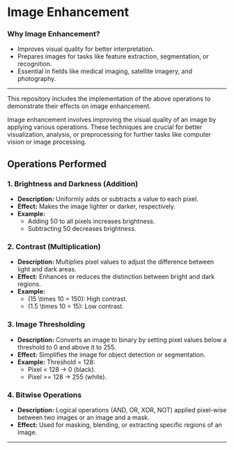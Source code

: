 # Image Enhancement

### Why Image Enhancement?
- Improves visual quality for better interpretation.
- Prepares images for tasks like feature extraction, segmentation, or recognition.
- Essential in fields like medical imaging, satellite imagery, and photography.

---
This repository includes the implementation of the above operations to demonstrate their effects on image enhancement.


Image enhancement involves improving the visual quality of an image by applying various operations. These techniques are crucial for better visualization, analysis, or preprocessing for further tasks like computer vision or image processing.

## Operations Performed

### 1. **Brightness and Darkness (Addition)**
- **Description:** Uniformly adds or subtracts a value to each pixel.
- **Effect:** Makes the image lighter or darker, respectively.
- **Example:** 
  - Adding 50 to all pixels increases brightness.
  - Subtracting 50 decreases brightness.

### 2. **Contrast (Multiplication)**
- **Description:** Multiplies pixel values to adjust the difference between light and dark areas.
- **Effect:** Enhances or reduces the distinction between bright and dark regions.
- **Example:**
  - \(15 \times 10 = 150\): High contrast.
  - \(1.5 \times 10 = 15\): Low contrast.

### 3. **Image Thresholding**
- **Description:** Converts an image to binary by setting pixel values below a threshold to 0 and above it to 255.
- **Effect:** Simplifies the image for object detection or segmentation.
- **Example:** Threshold = 128:
  - Pixel < 128 → 0 (black).
  - Pixel >= 128 → 255 (white).

### 4. **Bitwise Operations**
- **Description:** Logical operations (AND, OR, XOR, NOT) applied pixel-wise between two images or an image and a mask.
- **Effect:** Used for masking, blending, or extracting specific regions of an image.

---


